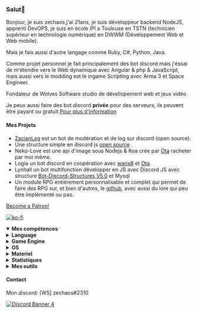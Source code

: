 <h3 id="salut-">Salut👋</h3>
<p>Bonjour, je suis zechaos,j'ai 21ans, je suis développeur backend NodeJS, apprenti DevOPS, je suis en école IPI a Toulouse en TSTN (technicien supérieur en technologie numérique) en DWWM (Développement Web et Web mobile).</p>
<p>Mais je fais aussi d'autre langage comme Ruby, C#, Python, Java.</p>
<p>Comme projet personnel je fait principalement des bot discord mais j'éssai de m'étendre vers le Web dynamique avec Angular & php & JavaScript, mais aussi vers le modding est le ingame Scripting avec Arma 3 et Space Engineer.</p>
<p>Fondateur de Wolves Software studio de dévellopement web et jeux vidéo
<p>Je peux aussi faire des bot discord <strong>privée</strong> pour des serveurs, ils peuvent être payant ou gratuit.<a href="https://github.com/zechaos031/zechaos031/blob/master/info/CustomBot.md">Pour plus d'information</a></p>
<h4 id="mes-projets">Mes Projets</h4>
<ul>
<li><a href="https://github.com/zechaos031/ZacianLogs">ZacianLog</a> est un bot de modération et de log sur discord (open source).</li>
<li>Une structure simple en discord js <a href="https://github.com/zechaos031/Bot-Discord-Structures">open source</a> .</li>
<li>Neko-Love est une api d'image sous Nodejs & Koa crée par <a href="https://github.com/Steven-Debande">Ota</a> racheter par moi même.</li>
<li>Logia un bot discord en coopération avec <a href="https://github.com/warix8">warix8</a> et <a href="https://github.com/StevenDBND">Ota</a>.</li>
<li>Lynhall un bot multifonction développer en JS avec Discord JS avec structure <a href="https://github.com/zechaos031/Bot-Discord-Structures">Bot-Discord-Structures V5.0</a> et Mysql</li>
<li>Un module RPG entièrement personnalisable et complet qui permet de faire des RPG sur, et bien d'autres, le <a href="https://github.com/RPG-Module">github</a>, avec aussi du lore qui peu être implémenté ou pas.</li>
</ul>
<a href="https://www.patreon.com/bePatron?u=43559512" data-patreon-widget-type="become-patron-button" align=center>Become a Patron!</a>

[![ko-fi](https://ko-fi.com/img/githubbutton_sm.svg)](https://ko-fi.com/T6T43QB6A)
<details open="">
  <summary><strong>Mes compétences</strong></summary>
  <details>
  <summary><strong>Language</strong></summary>
    <details>
  <summary><strong>Web</strong></summary>
<img src="https://progress-bar.dev/80?title=JavaScript" alt="80%"> <img src="https://progress-bar.dev/60?title=HTML" alt="60%"> <img src="https://progress-bar.dev/60?title=CSS" alt="60%">
</details>
<details>
  <summary><strong>Backend</strong></summary>
<img src="https://progress-bar.dev/90?title=NodeJS" alt="90%"> <img src="https://progress-bar.dev/5?title=PHP" alt="5%"> <img src="https://progress-bar.dev/30?title=Deno" alt="30%"> <img src="https://progress-bar.dev/30?title=TypeScript" alt="30%">  <img src="https://progress-bar.dev/30?title=CoffeeScript" alt="30%">
</details>
<details>
  <summary><strong>Autres</strong></summary>
<img src="https://progress-bar.dev/20?title=Ruby" alt="20%"> <img src="https://progress-bar.dev/20?title=Python" alt="20%"> <img src="https://progress-bar.dev/60?title=Csharp" alt="60%">  <img src="https://progress-bar.dev/10?title=Lua" alt="10%"> <img src="https://progress-bar.dev/10?title=GML" alt="10%">
  </details>
</details>
<details>
  <summary><strong>Game Engine</strong></summary>
<img src="https://progress-bar.dev/30?title=UnrealEngine4" alt="30%"> <img src="https://progress-bar.dev/30?title=GM2" alt="30%">
</details>
<details>
  <summary><strong>OS</strong></summary>
<img src="https://progress-bar.dev/30?title=Linux" alt="30%"> <img src="https://progress-bar.dev/70?title=Windows" alt="70%">
</details>
<details>
  <summary><strong>Materiel</strong></summary>
<img src="https://progress-bar.dev/90?title=Hardware" alt="90%">
<p></p>
</details>

</details>

<details>
  <summary><b>Statistiques</b></summary>
  
  [![Github Statistics](https://github-readme-stats.vercel.app/api?username=zechaos031&theme=radical)](https://github.com/anuraghazra/github-readme-stats)
[![Github Statistics](https://github-profile-trophy.vercel.app/?username=zechaos031&theme=dracula)

<!--START_SECTION:waka-->
![Profile Views](http://img.shields.io/badge/Profile%20Views-6-blue)

**🐱 My Github Data** 

> 🏆 206 Contributions in the Year 2021
 > 
> 📦 128.9 kB Used in Github's Storage 
 > 
> 🚫 Not Opted to Hire
 > 
> 📜 57 Public Repositories 
 > 
> 🔑 19 Private Repositories  
 > 
**I'm an Early 🐤** 

```text
🌞 Morning    146 commits    ███████░░░░░░░░░░░░░░░░░░   29.86% 
🌆 Daytime    163 commits    ████████░░░░░░░░░░░░░░░░░   33.33% 
🌃 Evening    114 commits    █████░░░░░░░░░░░░░░░░░░░░   23.31% 
🌙 Night      66 commits     ███░░░░░░░░░░░░░░░░░░░░░░   13.5%

```
📅 **I'm Most Productive on Monday** 

```text
Monday       135 commits    ███████░░░░░░░░░░░░░░░░░░   27.61% 
Tuesday      93 commits     ████░░░░░░░░░░░░░░░░░░░░░   19.02% 
Wednesday    59 commits     ███░░░░░░░░░░░░░░░░░░░░░░   12.07% 
Thursday     88 commits     ████░░░░░░░░░░░░░░░░░░░░░   18.0% 
Friday       47 commits     ██░░░░░░░░░░░░░░░░░░░░░░░   9.61% 
Saturday     34 commits     █░░░░░░░░░░░░░░░░░░░░░░░░   6.95% 
Sunday       33 commits     █░░░░░░░░░░░░░░░░░░░░░░░░   6.75%

```


📊 **This Week I Spent My Time On** 

```text
⌚︎ Time Zone: Europe/Paris

💬 Programming Languages: 
C#                       4 hrs 5 mins        ███████████░░░░░░░░░░░░░░   47.28% 
EJS                      1 hr 55 mins        █████░░░░░░░░░░░░░░░░░░░░   22.31% 
JavaScript               1 hr 29 mins        ████░░░░░░░░░░░░░░░░░░░░░   17.31% 
JSON                     1 hr 1 min          ███░░░░░░░░░░░░░░░░░░░░░░   11.79% 
C++                      5 mins              ░░░░░░░░░░░░░░░░░░░░░░░░░   1.09%

🔥 Editors: 
WebStorm                 4 hrs 28 mins       █████████████░░░░░░░░░░░░   51.64% 
Visual Studio            4 hrs 11 mins       ████████████░░░░░░░░░░░░░   48.36%

🐱‍💻 Projects: 
IngameScript3            4 hrs 5 mins        ███████████░░░░░░░░░░░░░░   47.28% 
SchoolManage             3 hrs 37 mins       ██████████░░░░░░░░░░░░░░░   41.83% 
RPG                      50 mins             ██░░░░░░░░░░░░░░░░░░░░░░░   9.71% 
Unknown Project          5 mins              ░░░░░░░░░░░░░░░░░░░░░░░░░   1.09% 
SandBox                  0 secs              ░░░░░░░░░░░░░░░░░░░░░░░░░   0.09%

```

**I Mostly Code in JavaScript** 

```text
JavaScript               27 repos            ████████████████████░░░░░   81.82% 
C#                       4 repos             ███░░░░░░░░░░░░░░░░░░░░░░   12.12% 
Python                   1 repo              ░░░░░░░░░░░░░░░░░░░░░░░░░   3.03% 
Ruby                     1 repo              ░░░░░░░░░░░░░░░░░░░░░░░░░   3.03%

```


**Timeline**

![Chart not found](https://raw.githubusercontent.com/zechaos031/zechaos031/master/charts/bar_graph.png) 


<!--END_SECTION:waka-->


<a href="https://github.com/zechaos031/zechaos031"><img src="https://github.com/zechaos031/zechaos031/blob/master/images/stat.svg" align=center/></a></a>

</details>

<details>
  <summary><b>Mes outils</b></summary>
  
[![Webstorm](https://img.shields.io/badge/Webstrom-007acc?style=for-the-badge&logo=JetBrains&logoColor=white)](https://www.jetbrains.com/)
[![Rider](https://img.shields.io/badge/Rider-007acc?style=for-the-badge&logo=JetBrains&logoColor=white)](https://www.jetbrains.com/)
[![Git](https://img.shields.io/badge/Git-f05032?style=for-the-badge&logo=git&logoColor=white)](https://git-scm.com/)
[![Mysql](https://img.shields.io/badge/Mysql-4479a1?style=for-the-badge&color=white&logo=mysql)](https://www.mysql.com/fr/) 
[![MongoDB](https://img.shields.io/badge/MongoDB-47a248?style=for-the-badge&logo=mongodb&logoColor=white)](https://www.mongodb.com/)    
[![Javascript](https://img.shields.io/badge/Javascript-f7df1e?style=for-the-badge&logo=javascript&logoColor=white)](https://developer.mozilla.org/en-US/docs/Web/JavaScript)
[![Node.js](https://img.shields.io/badge/Node.js-339933?style=for-the-badge&logo=node.js&logoColor=white)](https://nodejs.org/en/)
</details>



#### Contact
Mon discord: [WS] zechaos#2310


[![Discord Banner 4](https://discordapp.com/api/guilds/604953858979921921/widget.png?style=banner4)](https://discordapp.com/invite/CQarcG5)
